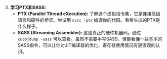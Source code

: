 
3.  **学习PTX和SASS:**
    *   **PTX (Parallel Thread eXecution):** 了解这个虚拟指令集，它是连接高级语言和硬件的桥梁。尝试用 `nvcc -ptx` 编译你的代码，看看生成的PTX是什么样子。
    *   **SASS (Streaming Assembler):** 这是真正的硬件机器码。通过 `cuobjdump -sass` 可以查看。虽然不需要手写SASS，但能看懂一些基本的SASS指令，可以让你对JIT编译器的优化、寄存器使用情况有更直观的认识。